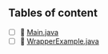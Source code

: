 ## Tables of content
- [ ] 📄 [Main.java](./Main.java)
- [ ] 📄 [WrapperExample.java](./WrapperExample.java)
